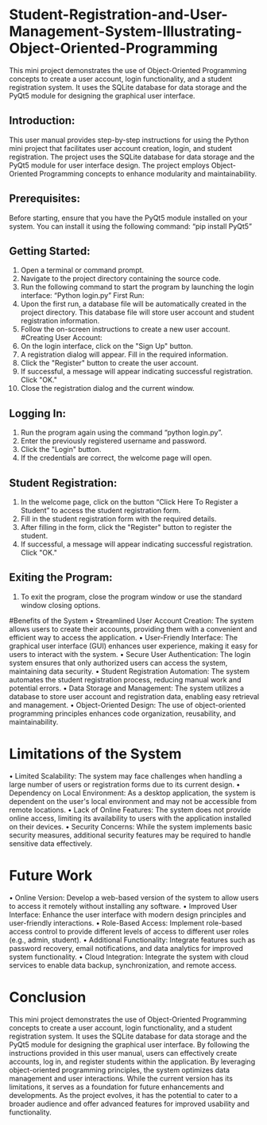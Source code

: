 # Student-Registration-and-User-Management-System-Illustrating-Object-Oriented-Programming
This mini project demonstrates the use of Object-Oriented Programming concepts to create a user account, login functionality, and a student registration system. It uses the SQLite database for data storage and the PyQt5 module for designing the graphical user interface. 

## Introduction:
This user manual provides step-by-step instructions for using the Python mini project that facilitates user account creation, login, and student registration. The project uses the SQLite database for data storage and the PyQt5 module for user interface design. The project employs Object-Oriented Programming concepts to enhance modularity and maintainability.

## Prerequisites:
Before starting, ensure that you have the PyQt5 module installed on your system. You can install it using the following command:
“pip install PyQt5”

## Getting Started:
1.	Open a terminal or command prompt.
2.	Navigate to the project directory containing the source code.
3.	Run the following command to start the program by launching the login interface:
“Python login.py”
First Run:
4.	Upon the first run, a database file will be automatically created in the project directory. This database file will store user account and student registration information.
5.	Follow the on-screen instructions to create a new user account.
#Creating User Account:
1.	On the login interface, click on the "Sign Up" button.
2.	A registration dialog will appear. Fill in the required information.
3.	Click the "Register" button to create the user account.
4.	If successful, a message will appear indicating successful registration. Click "OK."
5.	Close the registration dialog and the current window.

## Logging In:
1.	Run the program again using the command “python login.py”.
2.	Enter the previously registered username and password.
3.	Click the "Login" button.
4.	If the credentials are correct, the welcome page will open.

## Student Registration:
1.	In the welcome page, click on the button “Click Here To Register a Student” to access the student registration form.
2.	Fill in the student registration form with the required details. 
3.	After filling in the form, click the "Register" button to register the student.
4.	If successful, a message will appear indicating successful registration. Click "OK."

## Exiting the Program:
1.	To exit the program, close the program window or use the standard window closing options.

#Benefits of the System 
•	Streamlined User Account Creation: The system allows users to create their accounts, providing them with a convenient and efficient way to access the application.
•	User-Friendly Interface: The graphical user interface (GUI) enhances user experience, making it easy for users to interact with the system.
•	Secure User Authentication: The login system ensures that only authorized users can access the system, maintaining data security.
•	Student Registration Automation: The system automates the student registration process, reducing manual work and potential errors.
•	Data Storage and Management: The system utilizes a database to store user account and registration data, enabling easy retrieval and management.
•	Object-Oriented Design: The use of object-oriented programming principles enhances code organization, reusability, and maintainability.

# Limitations of the System
•	Limited Scalability: The system may face challenges when handling a large number of users or registration forms due to its current design.
•	Dependency on Local Environment: As a desktop application, the system is dependent on the user's local environment and may not be accessible from remote locations.
•	Lack of Online Features: The system does not provide online access, limiting its availability to users with the application installed on their devices.
•	Security Concerns: While the system implements basic security measures, additional security features may be required to handle sensitive data effectively.

# Future Work
•	Online Version: Develop a web-based version of the system to allow users to access it remotely without installing any software.
•	Improved User Interface: Enhance the user interface with modern design principles and user-friendly interactions.
•	Role-Based Access: Implement role-based access control to provide different levels of access to different user roles (e.g., admin, student).
•	Additional Functionality: Integrate features such as password recovery, email notifications, and data analytics for improved system functionality.
•	Cloud Integration: Integrate the system with cloud services to enable data backup, synchronization, and remote access.

# Conclusion
This mini project demonstrates the use of Object-Oriented Programming concepts to create a user account, login functionality, and a student registration system. It uses the SQLite database for data storage and the PyQt5 module for designing the graphical user interface. By following the instructions provided in this user manual, users can effectively create accounts, log in, and register students within the application.
By leveraging object-oriented programming principles, the system optimizes data management and user interactions. While the current version has its limitations, it serves as a foundation for future enhancements and developments. As the project evolves, it has the potential to cater to a broader audience and offer advanced features for improved usability and functionality.
